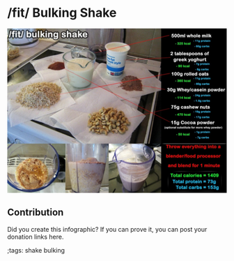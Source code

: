 # /fit/ Bulking Shake

![](fitpics/fit-bulking-shake.webp)

## Contribution

Did you create this infographic? If you can prove it, you can post your donation links here. 

;tags: shake bulking

